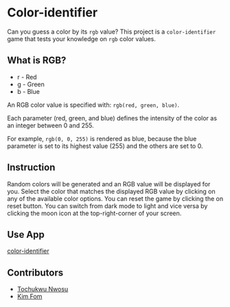 # Color-identifier

Can you guess a color by its `rgb` value? This project is a `color-identifier` game that tests your knowledge on `rgb` color values.

## What is RGB?

- r - Red
- g - Green
- b - Blue

An RGB color value is specified with: `rgb(red, green, blue)`.

Each parameter (red, green, and blue) defines the intensity of the color as an integer between 0 and 255.

For example, `rgb(0, 0, 255)` is rendered as blue, because the blue parameter is set to its highest value (255) and the others are set to 0.

## Instruction

Random colors will be generated and an RGB value will be displayed for you.
Select the color that matches the displayed RGB value by clicking on any of the available color options.
You can reset the game by clicking the on reset button.
You can switch from dark mode to light and vice versa by clicking the moon icon at the top-right-corner of your screen.

## Use App

[color-identifier](https://tochukwu-nwosu.github.io/color-identifier/)

## Contributors

- [Tochukwu Nwosu](https://github.com/Tochukwu-Nwosu)
- [Kim Fom](https://github.com/kimfom01)